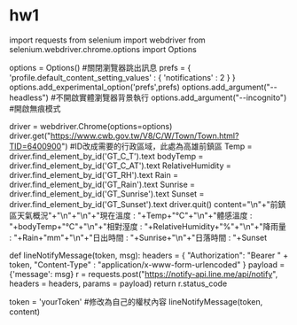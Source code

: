 # hw1

import requests
from selenium import webdriver
from selenium.webdriver.chrome.options import Options

options = Options()
#關閉瀏覽器跳出訊息
prefs = {
    'profile.default_content_setting_values' :
        {
        'notifications' : 2
         }
}
options.add_experimental_option('prefs',prefs)
options.add_argument("--headless")            #不開啟實體瀏覽器背景執行
options.add_argument("--incognito")           #開啟無痕模式

driver = webdriver.Chrome(options=options)
driver.get("https://www.cwb.gov.tw/V8/C/W/Town/Town.html?TID=6400900") #ID改成需要的行政區域，此處為高雄前鎮區
Temp = driver.find_element_by_id('GT_C_T').text
bodyTemp = driver.find_element_by_id('GT_C_AT').text
RelativeHumidity = driver.find_element_by_id('GT_RH').text
Rain = driver.find_element_by_id('GT_Rain').text
Sunrise = driver.find_element_by_id('GT_Sunrise').text
Sunset = driver.find_element_by_id('GT_Sunset').text
driver.quit()
content="\n"+"前鎮區天氣概況"+"\n"+"\n"+"現在溫度 : "+Temp+"°C"+"\n"+"體感溫度 : "+bodyTemp+"°C"+"\n"+"相對溼度 : "+RelativeHumidity+"%"+"\n"+"降雨量 : "+Rain+"mm"+"\n"+"日出時間 : "+Sunrise+"\n"+"日落時間 : "+Sunset

def lineNotifyMessage(token, msg):
    headers = {
          "Authorization": "Bearer " + token, 
          "Content-Type" : "application/x-www-form-urlencoded"
      }
    payload = {'message': msg}
    r = requests.post("https://notify-api.line.me/api/notify", headers = headers, params = payload)
    return r.status_code

token = 'yourToken' #修改為自己的權杖內容
lineNotifyMessage(token, content)
